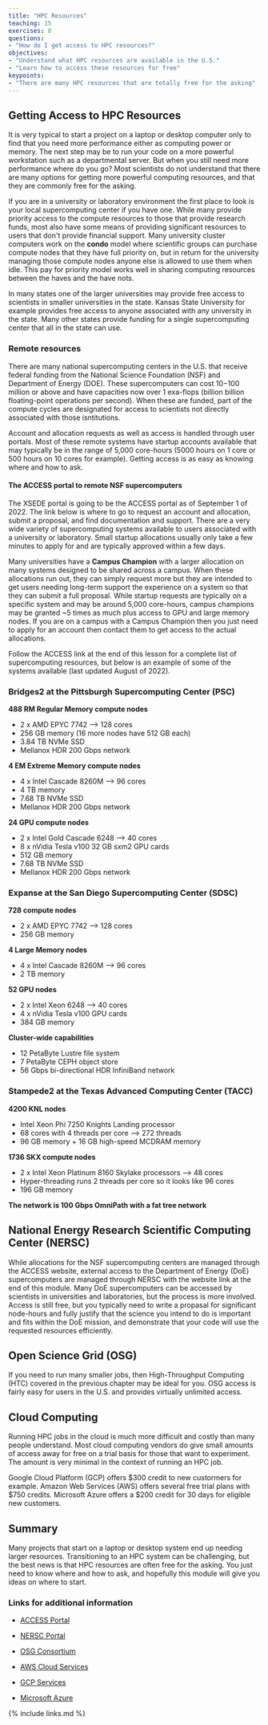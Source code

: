 ```yaml
---
title: "HPC Resources"
teaching: 15
exercises: 0
questions:
- "How do I get access to HPC resources?"
objectives:
- "Understand what HPC resources are available in the U.S."
- "Learn how to access these resources for free"
keypoints:
- "There are many HPC resources that are totally free for the asking"
---
```


## Getting Access to HPC Resources

It is very typical to start a project on a laptop or desktop
computer only to find that you need more performance either
as computing power or memory.
The next step may be to run your code on a more powerful
workstation such as a departmental server.
But when you still need more performance where do you go?
Most scientists do not understand that there are many options
for getting more powerful computing resources, and that they
are commonly free for the asking.

If you are in a university or laboratory environment the first
place to look is your local supercomputing center if you have one.
While many provide priority access to the compute resources to those
that provide research funds, most also have some means of providing
significant resources to users that don't provide financial support.
Many university cluster computers work on the **condo** model where
scientific groups can purchase compute nodes that they have full priority
on, but in return for the university managing those compute nodes
anyone else is allowed to use them when idle.  This pay for priority
model works well in sharing computing resources between the haves
and the have nots.

In many states one of the larger universities may provide free
access to scientists in smaller universities in the state.
Kansas State University for example provides free access to anyone
associated with any university in the state.  Many other states
provide funding for a single supercomputing center that all in
the state can use.

### Remote resources

There are many national supercomputing centers in the U.S.
that receive federal funding from the National Science Foundation (NSF)
and Department of Energy (DOE).
These supercomputers can cost $10-$100 million or above and have capacities
now over 1 exa-flops (billion billion floating-point operations per second).
When these are funded, part of the compute cycles are designated for
access to scientists not directly associated with those isntitutions.

Account and allocation requests as well as access is handled through
user portals.  Most of these remote systems have startup accounts
available that may typically be in the range of 5,000 core-hours
(5000 hours on 1 core or 500 hours on 10 cores for example).
Getting access is as easy as knowing where and how to ask.

#### The ACCESS portal to remote NSF supercomputers

The XSEDE portal is going to be the ACCESS portal as of
September 1 of 2022.
The link below is where to go to request an account and allocation,
submit a proposal, and find documentation and support.
There are a very wide variety of supercomputing systems available
to users associated with a university or laboratory.
Small startup allocations usually only take a few minutes to apply
for and are typically approved within a few days.

Many universities have a **Campus Champion** with a larger allocation
on many systems designed to be shared across a campus.
When these allocations run out, they can simply request more but
they are intended to get users needing long-term support the
experience on a system so that they can submit a full proposal.
While startup requests are typically on a specific system and
may be around 5,000 core-hours, campus champions may be granted
~5 times as much plus access to GPU and large memory nodes.
If you are on a campus with a Campus Champion then you just need
to apply for an account then contact them to get access to the
actual allocations.

Follow the ACCESS link at the end of this lesson for a complete
list of supercomputing resources, but below is an example of
some of the systems available (last updated August of 2022).


### Bridges2 at the Pittsburgh Supercomputing Center (PSC)

**488 RM Regular Memory compute nodes**

* 2 x AMD EPYC 7742 --> 128 cores
* 256 GB memory (16 more nodes have 512 GB each)
* 3.84 TB NVMe SSD
* Mellanox HDR 200 Gbps network

**4 EM Extreme Memory compute nodes**

* 4 x Intel Cascade 8260M --> 96 cores
* 4 TB memory
* 7.68 TB NVMe SSD
* Mellanox HDR 200 Gbps network

**24 GPU compute nodes**

* 2 x Intel Gold Cascade 6248 --> 40 cores
* 8 x nVidia Tesla v100 32 GB sxm2 GPU cards
* 512 GB memory
* 7.68 TB NVMe SSD
* Mellanox HDR 200 Gbps network


### Expanse at the San Diego Supercomputing Center (SDSC)

**728 compute nodes**

* 2 x AMD EPYC 7742 --> 128 cores
* 256 GB memory

**4 Large Memory nodes**

* 4 x Intel Cascade 8260M --> 96 cores
* 2 TB memory

**52 GPU nodes**

* 2 x Intel Xeon 6248 --> 40 cores
* 4 x nVidia Tesla v100 GPU cards
* 384 GB memory

**Cluster-wide capabilities**

* 12 PetaByte Lustre file system
* 7 PetaByte CEPH object store
* 56 Gbps bi-directional HDR InfiniBand network


### Stampede2 at the Texas Advanced Computing Center (TACC)

**4200 KNL nodes**

* Intel Xeon Phi 7250 Knights Landing processor
* 68 cores with 4 threads per core --> 272 threads
* 96 GB memory + 16 GB high-speed MCDRAM memory

**1736 SKX compute nodes**

* 2 x Intel Xeon Platinum 8160 Skylake processors --> 48 cores
* Hyper-threading runs 2 threads per core so it looks like 96 cores
* 196 GB memory

**The network is 100 Gbps OmniPath with a fat tree network**


## National Energy Research Scientific Computing Center (NERSC)

While allocations for the NSF supercomputing centers are managed
through the ACCESS website, external access to the Department
of Energy (DoE) supercomputers are managed through NERSC with the 
website link at the end of this module.
Many DoE supercomputers can be accessed by scientists in universities
and laboratories, but the process is more involved.
Access is still free, but you typically need to write a propasal
for significant node-hours and fully justify that the science
you intend to do is important and fits within the DoE mission,
and demonstrate that your code will use the requested resources
efficiently.


## Open Science Grid (OSG)

If you need to run many smaller jobs, then High-Throughput
Computing (HTC) covered in the previous chapter may be ideal
for you.  OSG access is fairly easy for users in the U.S.
and provides virtually unlimited access.


## Cloud Computing

Running HPC jobs in the cloud is much more difficult and costly
than many people understand.
Most cloud computing vendors do give small amounts of access away
for free on a trial basis for those that want to experiment.
The amount is very minimal in the context of running an HPC job.

Google Cloud Platform (GCP) offers $300 credit to new custormers
for example.  Amazon Web Services (AWS) offers several free trial
plans with $750 credits.
Microsoft Azure offers a $200 credit for 30 days for eligible
new customers.


## Summary

Many projects that start on a laptop or desktop system end up needing
larger resources.
Transitioning to an HPC system can be challenging, but the best news
is that HPC resources are often free for the asking.
You just need to know where and how to ask, and hopefully
this module will give you ideas on where to start.


### Links for additional information

* [ACCESS Portal]( )
* [NERSC Portal](https://nersc.gov/)
* [OSG Consortium](https://osg-htc.org)

* [AWS Cloud Services](https://aws.amazon.com/free/)
* [GCP Services](https://cloud.google.com/free)
* [Microsoft Azure](https://azure.microsoft.com/en-us/offers/ms-azr-0044p/)


{% include links.md %}

